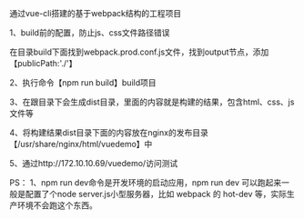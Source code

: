 


通过vue-cli搭建的基于webpack结构的工程项目

1、build前的配置，防止js、css文件路径错误

在目录build下面找到webpack.prod.conf.js文件，找到output节点，添加【publicPath:'./'】

2、执行命令【npm run build】build项目

3、在跟目录下会生成dist目录，里面的内容就是构建的结果，包含html、css、js文件等

4、将构建结果dist目录下面的内容放在nginx的发布目录【/usr/share/nginx/html/vuedemo】中

5、通过http://172.10.10.69/vuedemo/访问测试

PS：
1、npm run dev命令是开发环境的启动应用，npm
 run dev 可以跑起来一般是配置了个node server.js小型服务器，比如
 webpack 的 hot-dev 等，实际生产环境不会跑这个东西。
